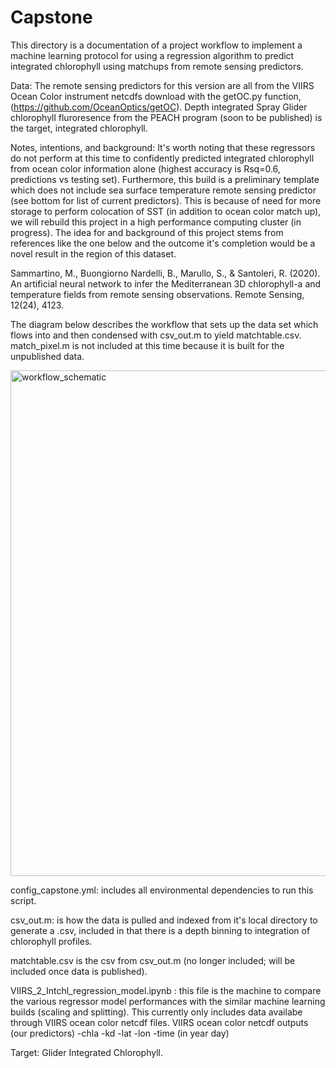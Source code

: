 # Capstone
This directory is a documentation of a project workflow to implement a machine learning protocol for using a regression algorithm to
predict integrated chlorophyll using matchups from remote sensing predictors.

Data:
The remote sensing predictors for this version are all from the VIIRS Ocean Color instrument netcdfs download with the getOC.py function, (https://github.com/OceanOptics/getOC). Depth integrated Spray Glider chlorophyll fluroresence from the PEACH program (soon to be published) is the target, integrated chlorophyll. 

Notes, intentions, and background: 
It's worth noting that these regressors do not perform at this time to confidently predicted integrated chlorophyll from ocean color information alone (highest accuracy is Rsq=0.6, predictions vs testing set). Furthermore, this build is a preliminary template which does not include sea surface temperature remote sensing predictor (see bottom for list of current predictors). This is because of need for more storage to perform colocation of SST (in addition to ocean color match up), we will rebuild this project in a high performance computing cluster (in progress). The idea for and background of this project stems from references like the one below and the outcome it's completion would be a novel result in the region of this dataset. 

Sammartino, M., Buongiorno Nardelli, B., Marullo, S., & Santoleri, R. (2020). An artificial 
neural network to infer the Mediterranean 3D chlorophyll-a and temperature fields from 
remote sensing observations. Remote Sensing, 12(24), 4123. 

The diagram below describes the workflow that sets up the data set which flows into and then condensed with csv_out.m to yield matchtable.csv.
match_pixel.m is not included at this time because it is built for the unpublished data. 

<img width="809" alt="workflow_schematic" src="https://user-images.githubusercontent.com/123086430/233086804-bd519f1f-404a-436a-aee1-27a108298414.png">

config_capstone.yml: includes all environmental dependencies to run this script. 

csv_out.m: is how the data is pulled and indexed from it's local directory to generate a .csv, included in that there is a depth 
binning to integration of chlorophyll profiles.

matchtable.csv is the csv from csv_out.m (no longer included; will be 
included once data is published). 

VIIRS_2_Intchl_regression_model.ipynb : this file is the machine to compare the various regressor model 
performances with the similar machine learning builds (scaling and splitting). This currently only includes 
data availabe through VIIRS ocean color netcdf files. 
VIIRS ocean color netcdf outputs (our predictors)
-chla
-kd
-lat
-lon
-time (in year day) 

Target: Glider Integrated Chlorophyll. 

